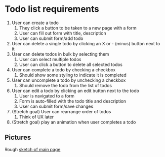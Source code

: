 # Todo list requirements
1. User can create a todo
    1. They click a button to be taken to a new page with a form
    2. User can fill out form with title, description
    3. User can submit form/add todo
2. User can delete a single todo by clicking an X or - (minus) button next to it
3. User can delete todos in bulk by selecting them
    1. User can select multiple todos
    2. User can click a button to delete all selected todos
4. User can complete a todo by checking a checkbox
    1. Should show some styling to indicate it is completed
5. User can uncomplete a todo by unchecking a checkbox
    1. Should remove the todo from the list of todos
6. User can edit a todo by clicking an edit button next to the todo
    1. User is navigated to a form
    2. Form is auto-filled with the todo title and description
    3. User can submit form/save changes
7. (Stretch goal) User can rearrange order of todos
    1. Think of UX later
8. (Stretch goal) play an animation when user completes a todo

## Pictures

Rough [sketch of main page](https://github.com/alex-yi37/todo-list/pull/2#issuecomment-1455209973)

